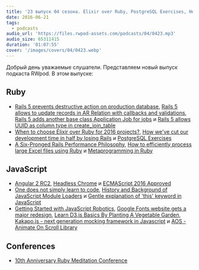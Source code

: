 ```yaml
---
title: '23 выпуск 04 сезона. Elixir over Ruby, PostgreSQL Exercises, Headless Chrome, Kakapo.js, AOS и прочее'
date: 2016-06-21
tags:
  - podcasts
audio_url: 'https://files.rwpod-assets.com/podcasts/04/0423.mp3'
audio_size: 65311415
duration: '01:07:55'
cover: '/images/covers/04/0423.webp'
---
```


Добрый день уважаемые слушатели. Представляем новый выпуск подкаста RWpod. В этом выпуске:

## Ruby

- [Rails 5 prevents destructive action on production database](http://blog.bigbinary.com/2016/06/07/rails-5-prevents-destructive-action-on-production-db.html), [Rails 5 allows to update records in AR Relation with callbacks and validations](http://blog.bigbinary.com/2016/06/10/rails-5-allows-updating-relation-objects-along-with-callbacks-and-validations.html), [Rails 5 adds another base class Application Job for jobs](http://blog.bigbinary.com/2016/06/12/rails-5-adds-application-jobs-for-jobs.html) и [Rails 5 allows UUID as column type in create_join_table](http://blog.bigbinary.com/2016/06/16/rails-5-create-join-table-with-uuid.html)
- [When to choose Elixir over Ruby for 2016 projects?](https://www.amberbit.com/blog/2015/12/22/when-choose-elixir-over-ruby-for-2016-projects/), [How we've cut our development time in half by losing Rails](http://mixandgo.com/blog/how-weve-cut-our-development-time-in-half-by-losing-rails) и [PostgreSQL Exercises](https://pgexercises.com/)
- [A Six-Pronged Rails Performance Philosophy](http://blog.scoutapp.com/articles/2016/06/14/performance-prereqs-for-rails-teams), [How to efficiently process large Excel files using Ruby](https://infinum.co/the-capsized-eight/articles/how-to-efficiently-process-large-excel-files-using-ruby) и [Metaprogramming in Ruby](https://blog.codeship.com/metaprogramming-in-ruby/)

## JavaScript

- [Angular 2 RC2](http://angularjs.blogspot.com/2016/06/rc2-now-available.html), [Headless Chrome](https://docs.google.com/presentation/d/1gqK9F4lGAY3TZudAtdcxzMQNEE7PcuQrGu83No3l0lw/preview?slide=id.g14ebf0ab58_0_0) и [ECMAScript 2016 Approved](http://www.ecma-international.org/ecma-262/7.0/index.html)
- [One does not simply learn to code](https://medium.freecodecamp.com/one-does-not-simply-learn-to-code-f25bacdc5b62), [History and Background of JavaScript Module Loaders](http://appendto.com/2016/06/the-short-history-of-javascript-module-loaders/) и [Gentle explanation of 'this' keyword in JavaScript](http://rainsoft.io/gentle-explanation-of-this-in-javascript/)
- [Getting Started with JavaScript Robotics](https://medium.com/@leo/getting-started-with-javascript-robotics-5c54e716562c), [Google Fonts website gets a major redesign](http://www.creativebloq.com/fonts/google-fonts-website-gets-redesign-61620894), [Learn D3.js Basics By Planting A Vegetable Garden](https://www.rtfmanual.io/d3garden/), [Kakapo.js - next generation mocking framework in Javascript](http://devlucky.github.io/kakapo-js) и [AOS - Animate On Scroll Library](http://michalsnik.github.io/aos/)

## Conferences

- [10th Anniversary Ruby Meditation Conference](https://rubymeditation10.eventbrite.com/)
